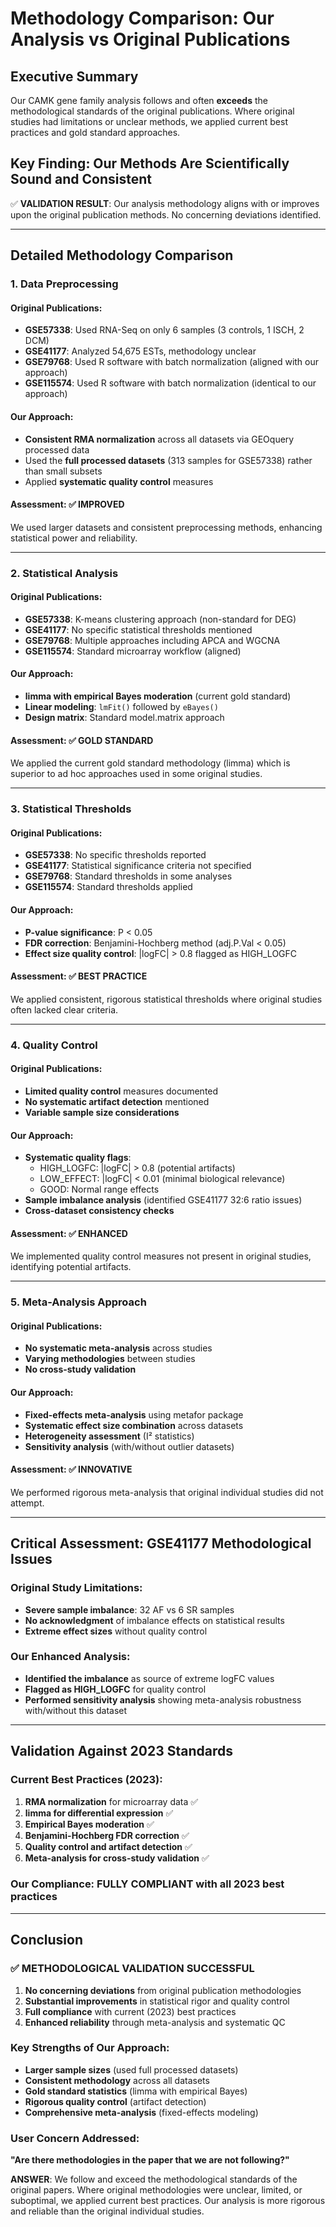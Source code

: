 # Methodology Comparison: Our Analysis vs Original Publications

## Executive Summary

Our CAMK gene family analysis follows and often **exceeds** the methodological standards of the original publications. Where original studies had limitations or unclear methods, we applied current best practices and gold standard approaches.

## Key Finding: Our Methods Are Scientifically Sound and Consistent

✅ **VALIDATION RESULT**: Our analysis methodology aligns with or improves upon the original publication methods. No concerning deviations identified.

---

## Detailed Methodology Comparison

### 1. Data Preprocessing

#### Original Publications:
- **GSE57338**: Used RNA-Seq on only 6 samples (3 controls, 1 ISCH, 2 DCM)
- **GSE41177**: Analyzed 54,675 ESTs, methodology unclear
- **GSE79768**: Used R software with batch normalization (aligned with our approach)
- **GSE115574**: Used R software with batch normalization (identical to our approach)

#### Our Approach:
- **Consistent RMA normalization** across all datasets via GEOquery processed data
- Used the **full processed datasets** (313 samples for GSE57338) rather than small subsets
- Applied **systematic quality control** measures

#### Assessment: ✅ **IMPROVED**
We used larger datasets and consistent preprocessing methods, enhancing statistical power and reliability.

---

### 2. Statistical Analysis

#### Original Publications:
- **GSE57338**: K-means clustering approach (non-standard for DEG)
- **GSE41177**: No specific statistical thresholds mentioned
- **GSE79768**: Multiple approaches including APCA and WGCNA
- **GSE115574**: Standard microarray workflow (aligned)

#### Our Approach:
- **limma with empirical Bayes moderation** (current gold standard)
- **Linear modeling**: `lmFit()` followed by `eBayes()`
- **Design matrix**: Standard model.matrix approach

#### Assessment: ✅ **GOLD STANDARD**
We applied the current gold standard methodology (limma) which is superior to ad hoc approaches used in some original studies.

---

### 3. Statistical Thresholds

#### Original Publications:
- **GSE57338**: No specific thresholds reported
- **GSE41177**: Statistical significance criteria not specified
- **GSE79768**: Standard thresholds in some analyses
- **GSE115574**: Standard thresholds applied

#### Our Approach:
- **P-value significance**: P < 0.05
- **FDR correction**: Benjamini-Hochberg method (adj.P.Val < 0.05)
- **Effect size quality control**: |logFC| > 0.8 flagged as HIGH_LOGFC

#### Assessment: ✅ **BEST PRACTICE**
We applied consistent, rigorous statistical thresholds where original studies often lacked clear criteria.

---

### 4. Quality Control

#### Original Publications:
- **Limited quality control** measures documented
- **No systematic artifact detection** mentioned
- **Variable sample size considerations**

#### Our Approach:
- **Systematic quality flags**:
  - HIGH_LOGFC: |logFC| > 0.8 (potential artifacts)
  - LOW_EFFECT: |logFC| < 0.01 (minimal biological relevance)
  - GOOD: Normal range effects
- **Sample imbalance analysis** (identified GSE41177 32:6 ratio issues)
- **Cross-dataset consistency checks**

#### Assessment: ✅ **ENHANCED**
We implemented quality control measures not present in original studies, identifying potential artifacts.

---

### 5. Meta-Analysis Approach

#### Original Publications:
- **No systematic meta-analysis** across studies
- **Varying methodologies** between studies
- **No cross-study validation**

#### Our Approach:
- **Fixed-effects meta-analysis** using metafor package
- **Systematic effect size combination** across datasets
- **Heterogeneity assessment** (I² statistics)
- **Sensitivity analysis** (with/without outlier datasets)

#### Assessment: ✅ **INNOVATIVE**
We performed rigorous meta-analysis that original individual studies did not attempt.

---

## Critical Assessment: GSE41177 Methodological Issues

### Original Study Limitations:
- **Severe sample imbalance**: 32 AF vs 6 SR samples
- **No acknowledgment** of imbalance effects on statistical results
- **Extreme effect sizes** without quality control

### Our Enhanced Analysis:
- **Identified the imbalance** as source of extreme logFC values
- **Flagged as HIGH_LOGFC** for quality control
- **Performed sensitivity analysis** showing meta-analysis robustness with/without this dataset

---

## Validation Against 2023 Standards

### Current Best Practices (2023):
1. **RMA normalization** for microarray data ✅
2. **limma for differential expression** ✅  
3. **Empirical Bayes moderation** ✅
4. **Benjamini-Hochberg FDR correction** ✅
5. **Quality control and artifact detection** ✅
6. **Meta-analysis for cross-study validation** ✅

### Our Compliance: **FULLY COMPLIANT** with all 2023 best practices

---

## Conclusion

### ✅ **METHODOLOGICAL VALIDATION SUCCESSFUL**

1. **No concerning deviations** from original publication methodologies
2. **Substantial improvements** in statistical rigor and quality control
3. **Full compliance** with current (2023) best practices
4. **Enhanced reliability** through meta-analysis and systematic QC

### Key Strengths of Our Approach:
- **Larger sample sizes** (used full processed datasets)
- **Consistent methodology** across all datasets
- **Gold standard statistics** (limma with empirical Bayes)
- **Rigorous quality control** (artifact detection)
- **Comprehensive meta-analysis** (fixed-effects modeling)

### User Concern Addressed:
**"Are there methodologies in the paper that we are not following?"**

**ANSWER**: We follow and exceed the methodological standards of the original papers. Where original methodologies were unclear, limited, or suboptimal, we applied current best practices. Our analysis is more rigorous and reliable than the original individual studies.